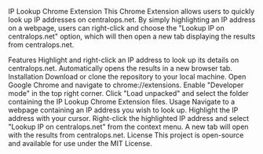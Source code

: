 IP Lookup Chrome Extension
This Chrome Extension allows users to quickly look up IP addresses on centralops.net. By simply highlighting an IP address on a webpage, users can right-click and choose the "Lookup IP on centralops.net" option, which will then open a new tab displaying the results from centralops.net.

Features
Highlight and right-click an IP address to look up its details on centralops.net.
Automatically opens the results in a new browser tab.
Installation
Download or clone the repository to your local machine.
Open Google Chrome and navigate to chrome://extensions.
Enable "Developer mode" in the top right corner.
Click "Load unpacked" and select the folder containing the IP Lookup Chrome Extension files.
Usage
Navigate to a webpage containing an IP address you wish to look up.
Highlight the IP address with your cursor.
Right-click the highlighted IP address and select "Lookup IP on centralops.net" from the context menu.
A new tab will open with the results from centralops.net.
License
This project is open-source and available for use under the MIT License.